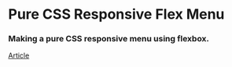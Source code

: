 # Pure CSS Responsive Flex Menu
### Making a pure CSS responsive menu using flexbox.

[Article](http://blog.christopherianmurphy.com/2016/01/responsive-pure-css-menu.html)
